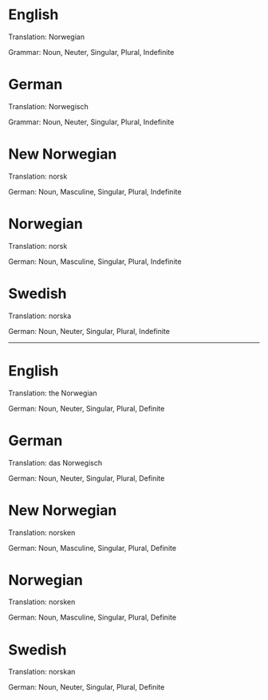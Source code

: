 English
=======

Translation: Norwegian

Grammar: Noun, Neuter, Singular, Plural, Indefinite



German
======

Translation: Norwegisch

Grammar: Noun, Neuter, Singular, Plural, Indefinite



New Norwegian
=============

Translation: norsk

German: Noun, Masculine, Singular, Plural, Indefinite



Norwegian
=========

Translation: norsk

German: Noun, Masculine, Singular, Plural, Indefinite



Swedish
=======

Translation: norska

German: Noun, Neuter, Singular, Plural, Indefinite



--------------------------------------------------------------------------------



English
=======

Translation: the Norwegian

German: Noun, Neuter, Singular, Plural, Definite



German
======

Translation: das Norwegisch

German: Noun, Neuter, Singular, Plural, Definite



New Norwegian
=============

Translation: norsken

German: Noun, Masculine, Singular, Plural, Definite



Norwegian
=========

Translation: norsken

German: Noun, Masculine, Singular, Plural, Definite



Swedish
=======

Translation: norskan

German: Noun, Neuter, Singular, Plural, Definite
